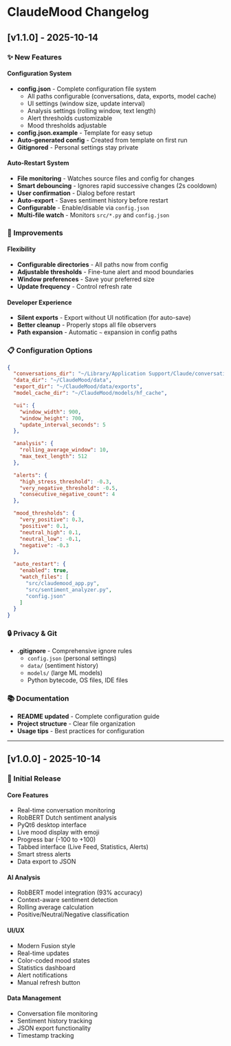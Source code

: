 # ClaudeMood Changelog

## [v1.1.0] - 2025-10-14

### ✨ New Features

#### Configuration System
- **config.json** - Complete configuration file system
  - All paths configurable (conversations, data, exports, model cache)
  - UI settings (window size, update interval)
  - Analysis settings (rolling window, text length)
  - Alert thresholds customizable
  - Mood thresholds adjustable
- **config.json.example** - Template for easy setup
- **Auto-generated config** - Created from template on first run
- **Gitignored** - Personal settings stay private

#### Auto-Restart System
- **File monitoring** - Watches source files and config for changes
- **Smart debouncing** - Ignores rapid successive changes (2s cooldown)
- **User confirmation** - Dialog before restart
- **Auto-export** - Saves sentiment history before restart
- **Configurable** - Enable/disable via `config.json`
- **Multi-file watch** - Monitors `src/*.py` and `config.json`

### 🔧 Improvements

#### Flexibility
- **Configurable directories** - All paths now from config
- **Adjustable thresholds** - Fine-tune alert and mood boundaries
- **Window preferences** - Save your preferred size
- **Update frequency** - Control refresh rate

#### Developer Experience
- **Silent exports** - Export without UI notification (for auto-save)
- **Better cleanup** - Properly stops all file observers
- **Path expansion** - Automatic `~` expansion in config paths

### 📋 Configuration Options

```json
{
  "conversations_dir": "~/Library/Application Support/Claude/conversations",
  "data_dir": "~/ClaudeMood/data",
  "export_dir": "~/ClaudeMood/data/exports",
  "model_cache_dir": "~/ClaudeMood/models/hf_cache",

  "ui": {
    "window_width": 900,
    "window_height": 700,
    "update_interval_seconds": 5
  },

  "analysis": {
    "rolling_average_window": 10,
    "max_text_length": 512
  },

  "alerts": {
    "high_stress_threshold": -0.3,
    "very_negative_threshold": -0.5,
    "consecutive_negative_count": 4
  },

  "mood_thresholds": {
    "very_positive": 0.3,
    "positive": 0.1,
    "neutral_high": 0.1,
    "neutral_low": -0.1,
    "negative": -0.3
  },

  "auto_restart": {
    "enabled": true,
    "watch_files": [
      "src/claudemood_app.py",
      "src/sentiment_analyzer.py",
      "config.json"
    ]
  }
}
```

### 🔒 Privacy & Git

- **.gitignore** - Comprehensive ignore rules
  - `config.json` (personal settings)
  - `data/` (sentiment history)
  - `models/` (large ML models)
  - Python bytecode, OS files, IDE files

### 📚 Documentation

- **README updated** - Complete configuration guide
- **Project structure** - Clear file organization
- **Usage tips** - Best practices for configuration

---

## [v1.0.0] - 2025-10-14

### 🎉 Initial Release

#### Core Features
- Real-time conversation monitoring
- RobBERT Dutch sentiment analysis
- PyQt6 desktop interface
- Live mood display with emoji
- Progress bar (-100 to +100)
- Tabbed interface (Live Feed, Statistics, Alerts)
- Smart stress alerts
- Data export to JSON

#### AI Analysis
- RobBERT model integration (93% accuracy)
- Context-aware sentiment detection
- Rolling average calculation
- Positive/Neutral/Negative classification

#### UI/UX
- Modern Fusion style
- Real-time updates
- Color-coded mood states
- Statistics dashboard
- Alert notifications
- Manual refresh button

#### Data Management
- Conversation file monitoring
- Sentiment history tracking
- JSON export functionality
- Timestamp tracking
